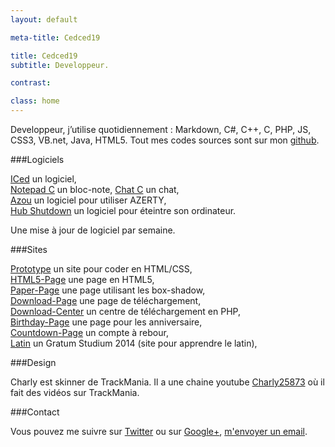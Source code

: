 ```yaml
---
layout: default

meta-title: Cedced19

title: Cedced19
subtitle: Developpeur.

contrast:

class: home
---
```


Developpeur, j’utilise quotidiennement : Markdown, C#, C++, C, PHP, JS, CSS3, VB.net, Java, HTML5.
Tout mes codes sources sont sur mon [github](https://github.com/cedced19/).

###Logiciels

[ICed](http://cedced19.github.io/iced/) un logiciel,  
[Notepad C](http://cedced19.github.io/notepad/) un bloc-note, 
[Chat C](http://cedced19.github.io/chat/) un chat,   
[Azou](http://cedced19.github.io/azou/) un logiciel pour utiliser AZERTY,  
[Hub Shutdown](http://cedced19.github.io/hubshutdown/) un logiciel pour éteintre son ordinateur.

Une mise à jour de logiciel par semaine.

###Sites

[Prototype](http://cedced19.github.io/proto/) un site pour coder en HTML/CSS,               
[HTML5-Page](http://cedced19.github.io/demo/html5-page/) une page en HTML5,               
[Paper-Page](http://cedced19.github.io/demo/paper-page/) une page utilisant les box-shadow,   
[Download-Page](http://cedced19.github.io/demo/download-page/) une page de téléchargement,              
[Download-Center](https://github.com/cedced19/Download-Center/) un centre de téléchargement en PHP,          
[Birthday-Page](http://cedced19.github.io/demo/birthday-page/) une page pour les anniversaire,            
[Countdown-Page](http://cedced19.github.io/demo/countdown-page/) un compte à rebour,            
[Latin](http://cedced19.github.io/latin/) un Gratum Studium 2014 (site pour apprendre le latin),         

###Design

Charly est skinner de TrackMania. Il a une chaine youtube [Charly25873](https://www.youtube.com/channel/UCOmStS_lSNYu9iudht0mrwQ) où il fait des vidéos sur TrackMania.

###Contact

Vous pouvez me suivre sur [Twitter](https://twitter.com/cedced19) ou sur [Google+](https://plus.google.com/u/0/b/104855167193751168501/104855167193751168501/posts), [m'envoyer un email](mailto:cedced19@gmail.com).

